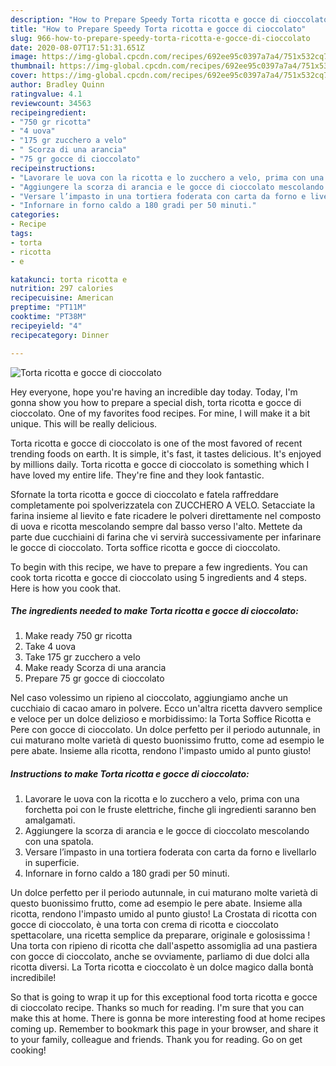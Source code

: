 ```yaml
---
description: "How to Prepare Speedy Torta ricotta e gocce di cioccolato"
title: "How to Prepare Speedy Torta ricotta e gocce di cioccolato"
slug: 966-how-to-prepare-speedy-torta-ricotta-e-gocce-di-cioccolato
date: 2020-08-07T17:51:31.651Z
image: https://img-global.cpcdn.com/recipes/692ee95c0397a7a4/751x532cq70/torta-ricotta-e-gocce-di-cioccolato-recipe-main-photo.jpg
thumbnail: https://img-global.cpcdn.com/recipes/692ee95c0397a7a4/751x532cq70/torta-ricotta-e-gocce-di-cioccolato-recipe-main-photo.jpg
cover: https://img-global.cpcdn.com/recipes/692ee95c0397a7a4/751x532cq70/torta-ricotta-e-gocce-di-cioccolato-recipe-main-photo.jpg
author: Bradley Quinn
ratingvalue: 4.1
reviewcount: 34563
recipeingredient:
- "750 gr ricotta"
- "4 uova"
- "175 gr zucchero a velo"
- " Scorza di una arancia"
- "75 gr gocce di cioccolato"
recipeinstructions:
- "Lavorare le uova con la ricotta e lo zucchero a velo, prima con una forchetta poi con le fruste elettriche, finche gli ingredienti saranno ben amalgamati."
- "Aggiungere la scorza di arancia e le gocce di cioccolato mescolando con una spatola."
- "Versare l’impasto in una tortiera foderata con carta da forno e livellarlo in superficie."
- "Infornare in forno caldo a 180 gradi per 50 minuti."
categories:
- Recipe
tags:
- torta
- ricotta
- e

katakunci: torta ricotta e 
nutrition: 297 calories
recipecuisine: American
preptime: "PT11M"
cooktime: "PT38M"
recipeyield: "4"
recipecategory: Dinner

---
```



![Torta ricotta e gocce di cioccolato](https://img-global.cpcdn.com/recipes/692ee95c0397a7a4/751x532cq70/torta-ricotta-e-gocce-di-cioccolato-recipe-main-photo.jpg)

Hey everyone, hope you're having an incredible day today. Today, I'm gonna show you how to prepare a special dish, torta ricotta e gocce di cioccolato. One of my favorites food recipes. For mine, I will make it a bit unique. This will be really delicious.

Torta ricotta e gocce di cioccolato is one of the most favored of recent trending foods on earth. It is simple, it's fast, it tastes delicious. It's enjoyed by millions daily. Torta ricotta e gocce di cioccolato is something which I have loved my entire life. They're fine and they look fantastic.

Sfornate la torta ricotta e gocce di cioccolato e fatela raffreddare completamente poi spolverizzatela con ZUCCHERO A VELO. Setacciate la farina insieme al lievito e fate ricadere le polveri direttamente nel composto di uova e ricotta mescolando sempre dal basso verso l&#39;alto. Mettete da parte due cucchiaini di farina che vi servirà successivamente per infarinare le gocce di cioccolato. Torta soffice ricotta e gocce di cioccolato.


To begin with this recipe, we have to prepare a few ingredients. You can cook torta ricotta e gocce di cioccolato using 5 ingredients and 4 steps. Here is how you cook that.

<!--inarticleads1-->

##### The ingredients needed to make Torta ricotta e gocce di cioccolato:

1. Make ready 750 gr ricotta
1. Take 4 uova
1. Take 175 gr zucchero a velo
1. Make ready  Scorza di una arancia
1. Prepare 75 gr gocce di cioccolato


Nel caso volessimo un ripieno al cioccolato, aggiungiamo anche un cucchiaio di cacao amaro in polvere. Ecco un&#39;altra ricetta davvero semplice e veloce per un dolce delizioso e morbidissimo: la Torta Soffice Ricotta e Pere con gocce di cioccolato. Un dolce perfetto per il periodo autunnale, in cui maturano molte varietà di questo buonissimo frutto, come ad esempio le pere abate. Insieme alla ricotta, rendono l&#39;impasto umido al punto giusto! 

<!--inarticleads2-->

##### Instructions to make Torta ricotta e gocce di cioccolato:

1. Lavorare le uova con la ricotta e lo zucchero a velo, prima con una forchetta poi con le fruste elettriche, finche gli ingredienti saranno ben amalgamati.
1. Aggiungere la scorza di arancia e le gocce di cioccolato mescolando con una spatola.
1. Versare l’impasto in una tortiera foderata con carta da forno e livellarlo in superficie.
1. Infornare in forno caldo a 180 gradi per 50 minuti.


Un dolce perfetto per il periodo autunnale, in cui maturano molte varietà di questo buonissimo frutto, come ad esempio le pere abate. Insieme alla ricotta, rendono l&#39;impasto umido al punto giusto! La Crostata di ricotta con gocce di cioccolato, è una torta con crema di ricotta e cioccolato spettacolare, una ricetta semplice da preparare, originale e golosissima ! Una torta con ripieno di ricotta che dall&#39;aspetto assomiglia ad una pastiera con gocce di cioccolato, anche se ovviamente, parliamo di due dolci alla ricotta diversi. La Torta ricotta e cioccolato è un dolce magico dalla bontà incredibile! 

So that is going to wrap it up for this exceptional food torta ricotta e gocce di cioccolato recipe. Thanks so much for reading. I'm sure that you can make this at home. There is gonna be more interesting food at home recipes coming up. Remember to bookmark this page in your browser, and share it to your family, colleague and friends. Thank you for reading. Go on get cooking!

